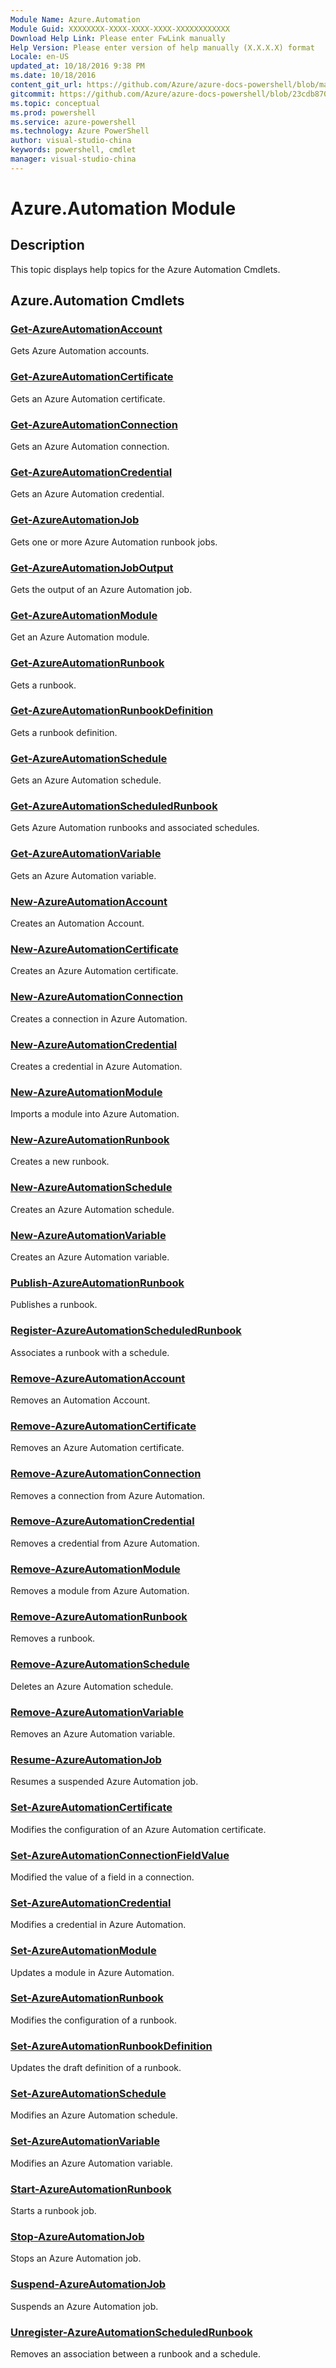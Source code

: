```yaml
---
Module Name: Azure.Automation
Module Guid: XXXXXXXX-XXXX-XXXX-XXXX-XXXXXXXXXXXX
Download Help Link: Please enter FwLink manually
Help Version: Please enter version of help manually (X.X.X.X) format
Locale: en-US
updated_at: 10/18/2016 9:38 PM
ms.date: 10/18/2016
content_git_url: https://github.com/Azure/azure-docs-powershell/blob/master/azureps-cmdlets-docs/ServiceManagement/Azure.Automation/v0.9.8/Azure.Automation.md
gitcommit: https://github.com/Azure/azure-docs-powershell/blob/23cdb8705d4ab9807c0e21b238f3b134a7d49c7d/azureps-cmdlets-docs/ServiceManagement/Azure.Automation/v0.9.8/Azure.Automation.md
ms.topic: conceptual
ms.prod: powershell
ms.service: azure-powershell
ms.technology: Azure PowerShell
author: visual-studio-china
keywords: powershell, cmdlet
manager: visual-studio-china
---
```


# Azure.Automation Module
## Description
This topic displays help topics for the Azure Automation Cmdlets. 

## Azure.Automation Cmdlets
### [Get-AzureAutomationAccount](.\Get-AzureAutomationAccount.md)
Gets Azure Automation accounts.


### [Get-AzureAutomationCertificate](.\Get-AzureAutomationCertificate.md)
Gets an Azure Automation certificate.


### [Get-AzureAutomationConnection](.\Get-AzureAutomationConnection.md)
Gets an Azure Automation connection.


### [Get-AzureAutomationCredential](.\Get-AzureAutomationCredential.md)
Gets an Azure Automation credential.


### [Get-AzureAutomationJob](.\Get-AzureAutomationJob.md)
Gets one or more Azure Automation runbook jobs.


### [Get-AzureAutomationJobOutput](.\Get-AzureAutomationJobOutput.md)
Gets the output of an Azure Automation job.


### [Get-AzureAutomationModule](.\Get-AzureAutomationModule.md)
Get an Azure Automation module.


### [Get-AzureAutomationRunbook](.\Get-AzureAutomationRunbook.md)
Gets a runbook.


### [Get-AzureAutomationRunbookDefinition](.\Get-AzureAutomationRunbookDefinition.md)
Gets a runbook definition.


### [Get-AzureAutomationSchedule](.\Get-AzureAutomationSchedule.md)
Gets an Azure Automation schedule.


### [Get-AzureAutomationScheduledRunbook](.\Get-AzureAutomationScheduledRunbook.md)
Gets Azure Automation runbooks and associated schedules.


### [Get-AzureAutomationVariable](.\Get-AzureAutomationVariable.md)
Gets an Azure Automation variable.


### [New-AzureAutomationAccount](.\New-AzureAutomationAccount.md)
Creates an Automation Account.


### [New-AzureAutomationCertificate](.\New-AzureAutomationCertificate.md)
Creates an Azure Automation certificate.


### [New-AzureAutomationConnection](.\New-AzureAutomationConnection.md)
Creates a connection in Azure Automation.


### [New-AzureAutomationCredential](.\New-AzureAutomationCredential.md)
Creates a credential in Azure Automation.


### [New-AzureAutomationModule](.\New-AzureAutomationModule.md)
Imports a module into Azure Automation.


### [New-AzureAutomationRunbook](.\New-AzureAutomationRunbook.md)
Creates a new runbook.


### [New-AzureAutomationSchedule](.\New-AzureAutomationSchedule.md)
Creates an Azure Automation schedule.


### [New-AzureAutomationVariable](.\New-AzureAutomationVariable.md)
Creates an Azure Automation variable.


### [Publish-AzureAutomationRunbook](.\Publish-AzureAutomationRunbook.md)
Publishes a runbook.


### [Register-AzureAutomationScheduledRunbook](.\Register-AzureAutomationScheduledRunbook.md)
Associates a runbook with a schedule.


### [Remove-AzureAutomationAccount](.\Remove-AzureAutomationAccount.md)
Removes an Automation Account.


### [Remove-AzureAutomationCertificate](.\Remove-AzureAutomationCertificate.md)
Removes an Azure Automation certificate.


### [Remove-AzureAutomationConnection](.\Remove-AzureAutomationConnection.md)
Removes a connection from Azure Automation.


### [Remove-AzureAutomationCredential](.\Remove-AzureAutomationCredential.md)
Removes a credential from Azure Automation.


### [Remove-AzureAutomationModule](.\Remove-AzureAutomationModule.md)
Removes a module from Azure Automation.


### [Remove-AzureAutomationRunbook](.\Remove-AzureAutomationRunbook.md)
Removes a runbook.


### [Remove-AzureAutomationSchedule](.\Remove-AzureAutomationSchedule.md)
Deletes an Azure Automation schedule.


### [Remove-AzureAutomationVariable](.\Remove-AzureAutomationVariable.md)
Removes an Azure Automation variable.


### [Resume-AzureAutomationJob](.\Resume-AzureAutomationJob.md)
Resumes a suspended Azure Automation job.


### [Set-AzureAutomationCertificate](.\Set-AzureAutomationCertificate.md)
Modifies the configuration of an Azure Automation certificate.


### [Set-AzureAutomationConnectionFieldValue](.\Set-AzureAutomationConnectionFieldValue.md)
Modified the value of a field in a connection.


### [Set-AzureAutomationCredential](.\Set-AzureAutomationCredential.md)
Modifies a credential in Azure Automation.


### [Set-AzureAutomationModule](.\Set-AzureAutomationModule.md)
Updates a module in Azure Automation.


### [Set-AzureAutomationRunbook](.\Set-AzureAutomationRunbook.md)
Modifies the configuration of a runbook.


### [Set-AzureAutomationRunbookDefinition](.\Set-AzureAutomationRunbookDefinition.md)
Updates the draft definition of a runbook.


### [Set-AzureAutomationSchedule](.\Set-AzureAutomationSchedule.md)
Modifies an Azure Automation schedule.


### [Set-AzureAutomationVariable](.\Set-AzureAutomationVariable.md)
Modifies an Azure Automation variable.


### [Start-AzureAutomationRunbook](.\Start-AzureAutomationRunbook.md)
Starts a runbook job.


### [Stop-AzureAutomationJob](.\Stop-AzureAutomationJob.md)
Stops an Azure Automation job.


### [Suspend-AzureAutomationJob](.\Suspend-AzureAutomationJob.md)
Suspends an Azure Automation job.


### [Unregister-AzureAutomationScheduledRunbook](.\Unregister-AzureAutomationScheduledRunbook.md)
Removes an association between a runbook and a schedule.




